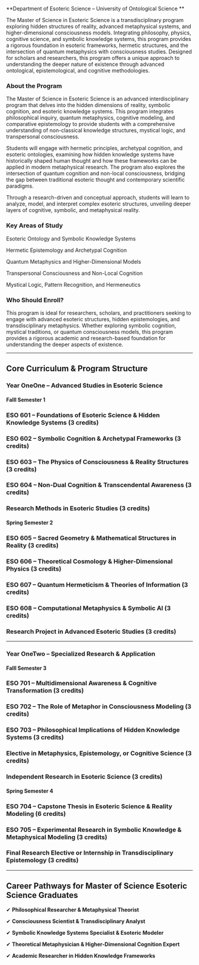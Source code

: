**Department of Esoteric Science – University of Ontological Science **

The Master of Science in Esoteric Science is a transdisciplinary program exploring hidden structures of reality, advanced metaphysical systems, and higher-dimensional consciousness models. Integrating philosophy, physics, cognitive science, and symbolic knowledge systems, this program provides a rigorous foundation in esoteric frameworks, hermetic structures, and the intersection of quantum metaphysics with consciousness studies. Designed for scholars and researchers, this program offers a unique approach to understanding the deeper nature of existence through advanced ontological, epistemological, and cognitive methodologies.

### **About the Program**

The Master of Science in Esoteric Science is an advanced interdisciplinary program that delves into the hidden dimensions of reality, symbolic cognition, and esoteric knowledge systems. This program integrates philosophical inquiry, quantum metaphysics, cognitive modeling, and comparative epistemology to provide students with a comprehensive understanding of non-classical knowledge structures, mystical logic, and transpersonal consciousness.

Students will engage with hermetic principles, archetypal cognition, and esoteric ontologies, examining how hidden knowledge systems have historically shaped human thought and how these frameworks can be applied in modern metaphysical research. The program also explores the intersection of quantum cognition and non-local consciousness, bridging the gap between traditional esoteric thought and contemporary scientific paradigms.

Through a research-driven and conceptual approach, students will learn to analyze, model, and interpret complex esoteric structures, unveiling deeper layers of cognitive, symbolic, and metaphysical reality.

### **Key Areas of Study**

Esoteric Ontology and Symbolic Knowledge Systems

Hermetic Epistemology and Archetypal Cognition

Quantum Metaphysics and Higher-Dimensional Models

Transpersonal Consciousness and Non-Local Cognition

Mystical Logic, Pattern Recognition, and Hermeneutics

### **Who Should Enroll?**

This program is ideal for researchers, scholars, and practitioners seeking to engage with advanced esoteric structures, hidden epistemologies, and transdisciplinary metaphysics. Whether exploring symbolic cognition, mystical traditions, or quantum consciousness models, this program provides a rigorous academic and research-based foundation for understanding the deeper aspects of existence.

---

## **Core Curriculum & Program Structure**

### **Year OneOne – Advanced Studies in Esoteric Science**

#### **Falll Semester 1**

### **ESO 601** – Foundations of Esoteric Science & Hidden Knowledge Systems (3 credits)

### **ESO 602** – Symbolic Cognition & Archetypal Frameworks (3 credits)

### **ESO 603** – The Physics of Consciousness & Reality Structures (3 credits)

### **ESO 604** – Non-Dual Cognition & Transcendental Awareness (3 credits)

### Research Methods in Esoteric Studies (3 credits)

#### **Spring Semester 2**

### **ESO 605** – Sacred Geometry & Mathematical Structures in Reality (3 credits)

### **ESO 606** – Theoretical Cosmology & Higher-Dimensional Physics (3 credits)

### **ESO 607** – Quantum Hermeticism & Theories of Information (3 credits)

### **ESO 608** – Computational Metaphysics & Symbolic AI (3 credits)

### Research Project in Advanced Esoteric Studies (3 credits)

---

### **Year OneTwo – Specialized Research & Application**

#### **Falll Semester 3**

### **ESO 701** – Multidimensional Awareness & Cognitive Transformation (3 credits)

### **ESO 702** – The Role of Metaphor in Consciousness Modeling (3 credits)

### **ESO 703** – Philosophical Implications of Hidden Knowledge Systems (3 credits)

### Elective in Metaphysics, Epistemology, or Cognitive Science (3 credits)

### Independent Research in Esoteric Science (3 credits)

#### **Spring Semester 4**

### **ESO 704** – Capstone Thesis in Esoteric Science & Reality Modeling (6 credits)

### **ESO 705** – Experimental Research in Symbolic Knowledge & Metaphysical Modeling (3 credits)

### Final Research Elective or Internship in Transdisciplinary Epistemology (3 credits)

---

## **Career Pathways for Master of Science Esoteric Science Graduates**

✔ **Philosophical Researcher & Metaphysical Theorist**

✔ **Consciousness Scientist & Transdisciplinary Analyst**

✔ **Symbolic Knowledge Systems Specialist & Esoteric Modeler**

✔ **Theoretical Metaphysician & Higher-Dimensional Cognition Expert**

✔ **Academic Researcher in Hidden Knowledge Frameworks**